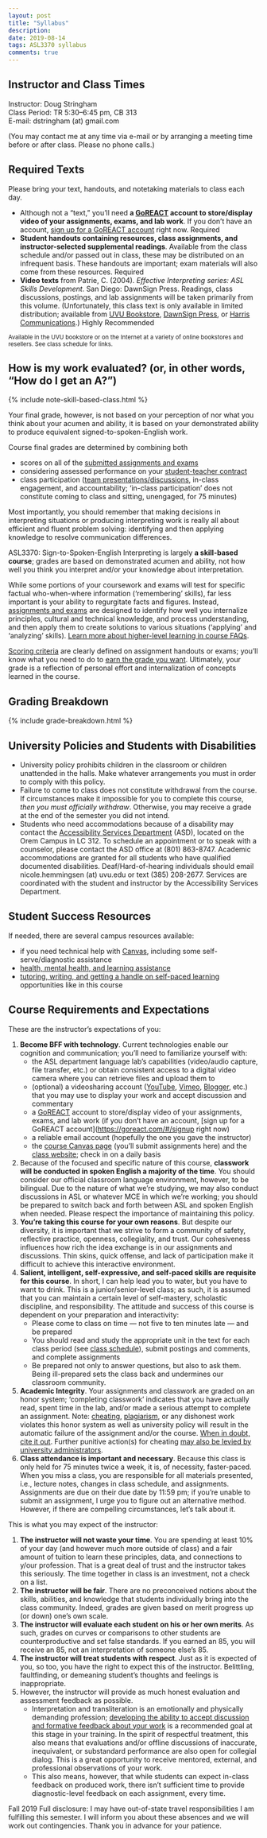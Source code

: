 ```yaml
---
layout: post
title: "Syllabus"
description:
date: 2019-08-14
tags: ASL3370 syllabus
comments: true 
---
```


## Instructor and Class Times

Instructor: Doug Stringham<br>
Class Period: TR 5:30–6:45 pm, CB 313<br>
E-mail: dstringham (at) gmail.com

(You may contact me at any time via e-mail or by arranging a meeting time before or after class. Please no phone calls.)

## Required Texts

Please bring your text, handouts, and notetaking materials to class each day.

* Although not a “text,” you’ll need **a [GoREACT](https://goreact.com/signing) account to store/display video of your assignments, exams, and lab work**. If you don’t have an account, [sign up for a GoREACT account](https://goreact.com/#/signup) right now. <span class="c-badge c-badge-pill c-badge-danger">Required</span>
* **Student handouts containing resources, class assignments, and instructor-selected supplemental readings**. Available from the class schedule and/or passed out in class, these may be distributed on an infrequent basis. These handouts are important; exam materials will also come from these resources. <span class="c-badge c-badge-pill c-badge-danger">Required</span>
* **Video texts** from Patrie, C. (2004). *Effective Interpreting series: ASL Skills Development*. San Diego: DawnSign Press. Readings, class discussions, postings, and lab assignments will be taken primarily from this volume. (Unfortunately, this class text is only available in limited distribution; available from [UVU Bookstore](http://bookstore.uvu.edu/SelectTermDept.aspx), [DawnSign Press](http://www.dawnsign.com/effective-interpreting-asl-skills-development-study-set), or [Harris Communications](http://www.harriscomm.com/index.php/effective-interpreting-asl-skills-development-study-set.html).) <span class="c-badge c-badge-pill c-badge-success">Highly Recommended</span>

<small>Available in the UVU bookstore or on the Internet at a variety of online bookstores and resellers. See class schedule for links.</small>

## How is my work evaluated? (or, in other words, “How do I get an A?”)

{% include note-skill-based-class.html %}

Your final grade, however, is not based on your perception of nor what you think about your acumen and ability, it is based on your demonstrated ability to produce equivalent signed-to-spoken-English work. 

Course final grades are determined by combining both
* scores on all of the [submitted assignments and exams](../08/assignments.html)
* considering assessed performance on your [student-teacher contract](https://docs.google.com/forms/d/e/1FAIpQLScc7I93RYboaT955frbKYUYDXFQIc4ISzEGw3t9kQAdyeU7Eg/viewform)
* class participation ([team presentations/discussions](../08/schedule.html), in-class engagement, and accountability; ‘in-class participation’ does not constitute coming to class and sitting, unengaged, for 75 minutes)
 
Most importantly, you should remember that making decisions in interpreting situations or producing interpreting work is really all about efficient and fluent problem solving: identifying and then applying knowledge to resolve communication differences.

ASL3370: Sign-to-Spoken-English Interpreting is largely **a skill-based course**; grades are based on demonstrated acumen and ability, not how well you think you interpret and/or your knowledge about interpretation.

While some portions of your coursework and exams will test for specific factual who-when-where information (‘remembering’ skills), far less important is your ability to regurgitate facts and figures. Instead, [assignments and exams](../08/assignments.html) are designed to identify how well you internalize principles, cultural and technical knowledge, and process understanding, and then apply them to create solutions to various situations (‘applying’ and ‘analyzing’ skills). [Learn more about higher-level learning in course FAQs](../08/faq.html).

[Scoring criteria](../08/assignments.html) are clearly defined on assignment handouts or exams; you’ll know what you need to do to [earn the grade you want](../08/assignments.html). Ultimately, your grade is a reflection of personal effort and internalization of concepts learned in the course.

## Grading Breakdown

{% include grade-breakdown.html %}

## University Policies and Students with Disabilities

* University policy prohibits children in the classroom or children unattended in the halls. Make whatever arrangements you must in order to comply with this policy.
* Failure to come to class does not constitute withdrawal from the course. If circumstances make it impossible for you to complete this course, *then you must officially withdraw*. Otherwise, you may receive a grade at the end of the semester you did not intend.
* Students who need accommodations because of a disability may contact the [Accessibility Services Department](https://www.uvu.edu/accessibility-services) (ASD), located on the Orem Campus in LC 312. To schedule an appointment or to speak with a counselor, please contact the ASD office at (801) 863-8747. Academic accommodations are granted for all students who have qualified documented disabilities. Deaf/Hard-of-hearing individuals should email nicole.hemmingsen (at) uvu.edu or text (385) 208-2677. Services are coordinated with the student and instructor by the Accessibility Services Department.

## Student Success Resources
If needed, there are several campus resources available:

* if you need technical help with [Canvas](https://www.uvu.edu/otl/students/canvas_help_for_students.html), including some self-serve/diagnostic assistance
* [health, mental health, and learning assistance](https://www.uvu.edu/firstyear/docs/resources_for_success.pdf)
* [tutoring, writing, and getting a handle on self-paced learning](https://www.uvu.edu/uc/tutoring.html) opportunities like in this course

## Course Requirements and Expectations

These are the instructor’s expectations of you:

1. **Become BFF with technology**. Current technologies enable our cognition and communication; you’ll need to familiarize yourself with:
	* the ASL department language lab’s capabilities (video/audio capture, file transfer, etc.) or obtain consistent access to a digital video camera where you can retrieve files and upload them to
	* (optional) a videosharing account ([YouTube](https://www.youtube.com), [Vimeo](https://vimeo.com), [Blogger](https://www.blogger.com), etc.) that you may use to display your work and accept discussion and commentary
	* a [GoREACT](https://goreact.com/signing) account to store/display video of your assignments, exams, and lab work (if you don’t have an account, [sign up for a GoREACT account](https://goreact.com/#/signup right now)
	* a reliable email account (hopefully the one you gave the instructor)
	* the [course Canvas page](https://uvu.instructure.com/courses) (you’ll submit assignments here) and the [class website](http://intrpr.info/3370-fa19); check in on a daily basis
2. Because of the focused and specific nature of this course, **classwork will be conducted in spoken English a majority of the time**. You should consider our official classroom language environment, however, to be bilingual. Due to the nature of what we’re studying, we may also conduct discussions in ASL or whatever MCE in which we’re working; you should be prepared to switch back and forth between ASL and spoken English when needed. Please respect the importance of maintaining this policy.
3. **You’re taking this course for your own reasons**. But despite our diversity, it is important that we strive to form a community of safety, reflective practice, openness, collegiality, and trust. Our cohesiveness influences how rich the idea exchange is in our assignments and discussions. Thin skins, quick offense, and lack of participation make it difficult to achieve this interactive environment.
4. **Salient, intelligent, self-expressive, and self-paced skills are requisite for this course**. In short, I can help lead you to water, but you have to want to drink. This is a junior/senior-level class; as such, it is assumed that you can maintain a certain level of self-mastery, scholastic discipline, and responsibility. The attitude and success of this course is dependent on your preparation and interactivity:
	* Please come to class on time — not five to ten minutes late — and be prepared
	* You should read and study the appropriate unit in the text for each class period (see [class schedule](../08/schedule.html)), submit postings and comments, and complete assignments
	* Be prepared not only to answer questions, but also to ask them. Being ill-prepared sets the class back and undermines our classroom community.
5. **Academic Integrity**. Your assignments and classwork are graded on an honor system; ‘completing classwork’ indicates that you have actually read, spent time in the lab, and/or made a serious attempt to complete an assignment. Note: [cheating](http://turnitin.com), [plagiarism](http://www.plagiarism.org), or any dishonest work violates this honor system as well as university policy will result in the automatic failure of the assignment and/or the course. [When in doubt, cite it out](http://linguistics.byu.edu/faculty/henrichsenl/APA/APA01.html). Further punitive action(s) for cheating [may also be levied by university administrators](https://www.uvu.edu/studentconduct/students.html).
6. **Class attendance is important and necessary**. Because this class is only held for 75 minutes twice a week, it is, of necessity, faster-paced. When you miss a class, you are responsible for all materials presented, i.e., lecture notes, changes in class schedule, and assignments. Assignments are due on their due date by 11:59 pm; if you’re unable to submit an assignment, I urge you to figure out an alternative method. However, if there are compelling circumstances, let’s talk about it.

This is what you may expect of the instructor:

1. **The instructor will not waste your time**. You are spending at least 10% of your day (and however much more outside of class) and a fair amount of tuition to learn these principles, data, and connections to y/our profession. That is a great deal of trust and the instructor takes this seriously. The time together in class is an investment, not a check on a list.
2. **The instructor will be fair**. There are no preconceived notions about the skills, abilities, and knowledge that students individually bring into the class community. Indeed, grades are given based on merit progress up (or down) one’s own scale.
3. **The instructor will evaluate each student on his or her own merits**. As such, grades on curves or comparisons to other students are counterproductive and set false standards. If you earned an 85, you will receive an 85, not an interpretation of someone else’s 85.
4. **The instructor will treat students with respect**. Just as it is expected of you, so too, you have the right to expect this of the instructor. Belittling, faultfinding, or demeaning student’s thoughts and feelings is inappropriate.
5. However, the instructor will provide as much honest evaluation and assessment feedback as possible. 
	* Interpretation and transliteration is an emotionally and physically demanding profession; [developing the ability to accept discussion and formative feedback about your work](http://) is a recommended goal at this stage in your training. In the spirit of respectful treatment, this also means that evaluations and/or offline discussions of inaccurate, inequivalent, or substandard performance are also open for collegial dialog. This is a great opportunity to receive mentored, external, and professional observations of your work.
	* This also means, however, that while students can expect in-class feedback on produced work, there isn’t sufficient time to provide diagnostic-level feedback on each assignment, every time.

<span class="c-badge c-badge-pill c-badge-info">Fall 2019</span> Full disclosure: I may have out-of-state travel responsibilities I am fulfilling this semester. I will inform you about these absences and we will work out contingencies. Thank you in advance for your patience.